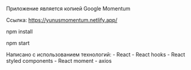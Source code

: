 Приложение является копией Google Momentum

Ссылка: https://yunusmomentum.netlify.app/

npm install

npm start

Написано с использованием технологий:
    - React
    - React hooks
    - React styled components
    - React moment
    - axios